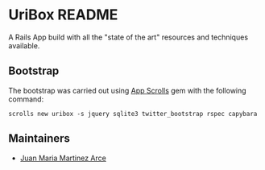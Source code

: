 # UriBox README

A Rails App build with all the "state of the art" resources and techniques available.

## Bootstrap

The bootstrap was carried out using [App Scrolls](http://appscrolls.org) gem with the following command:

```
scrolls new uribox -s jquery sqlite3 twitter_bootstrap rspec capybara
```

## Maintainers

* [Juan Maria Martinez Arce](https://github.com/jmax)
